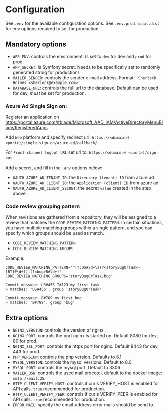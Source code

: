 # Configuration

See `.env` for the available configuration options. See `.env.prod.local.dist` for env options required to set for production.

## Mandatory options

- `APP_ENV`: controls the environment. Is set to `dev` for dev and `prod` for prod.
- `APP_SECRET`: is Symfony secret. Needs to be specifically set to randomly generated string for production!
- `MAILER_SENDER`: controls the sender e-mail address. Format: `'Sherlock Holmes <sherlock@example.com>'`
- `DATABASE_URL`: controls the full url to the database. Default can be used for dev, _must_ be set for production.

### Azure Ad Single Sign on:

Register an application on https://portal.azure.com/#blade/Microsoft_AAD_IAM/ActiveDirectoryMenuBlade/RegisteredApps.

Add `Web` platform and specify redirect url: `https://<domain>(:<port>)/single-sign-on/azure-ad/callback/`.

For `Front-channel logout URL` set url to: `https://<domain>(:<port>)/sign-out`.

Add a secret, and fill in the `.env` options below:

- `OAUTH_AZURE_AD_TENANT_ID`: the `Directory (tenant) ID` from azure ad
- `OAUTH_AZURE_AD_CLIENT_ID`: the `Application (client) ID` from azure ad
- `OAUTH_AZURE_AD_CLIENT_SECRET`: the secret `value` created in the step above.

### Code review grouping pattern
When revisions are gathered from a repository, they will be assigned to a review that matches the `CODE_REVIEW_MATCHING_PATTERN`. In certain
situations, you have multiple matching groups within a single pattern, and you can specify which groups should be used as match.

- `CODE_REVIEW_MATCHING_PATTERN`
- `CODE_REVIEW_MATCHING_GROUPS`

Example:
```
CODE_REVIEW_MATCHING_PATTERN='^(?:US#\d+\s(?<storyBugOrTask>[BT]#\d+))|(?<bug>B#\d+)'
CODE_REVIEW_MATCHING_GROUPS='storyBugOrTask,bug'

Commit message: US#456 T#123 my first task
> matches: 'US#456', group 'storyBugOrTask'

Commit message: B#789 my first bug
> matches: 'B#789', group 'bug'
```

## Extra options

- `NGINX_VERSION`: controls the version of nginx.
- `NGINX_PORT`: controls the port nginx is started on. Default 8080 for dev, 80 for prod.
- `NGINX_SSL_PORT`: controls the https port for nginx. Default 8443 for dev, 443 for prod.
- `PHP_VERSION`: controls the php version. Defaults to 8.1
- `MYSQL_VERSION`: controls the mysql versions. Default to 8.0
- `MYSQL_PORT`: controls the mysql port. Default to 3306
- `MAILER_DSN`: controls the used mail procotol, default to the docker image: `smtp://mail:25`.
- `HTTP_CLIENT_VERIFY_HOST`: controls if curls VERIFY_HOST is enabled for API calls. `true` recommended for production.
- `HTTP_CLIENT_VERIFY_PEER`: controls if curls VERIFY_PEER is enabled for API calls. `true` recommended for production.
- `ERROR_MAIL`: specify the email-address error mails should be send to.
